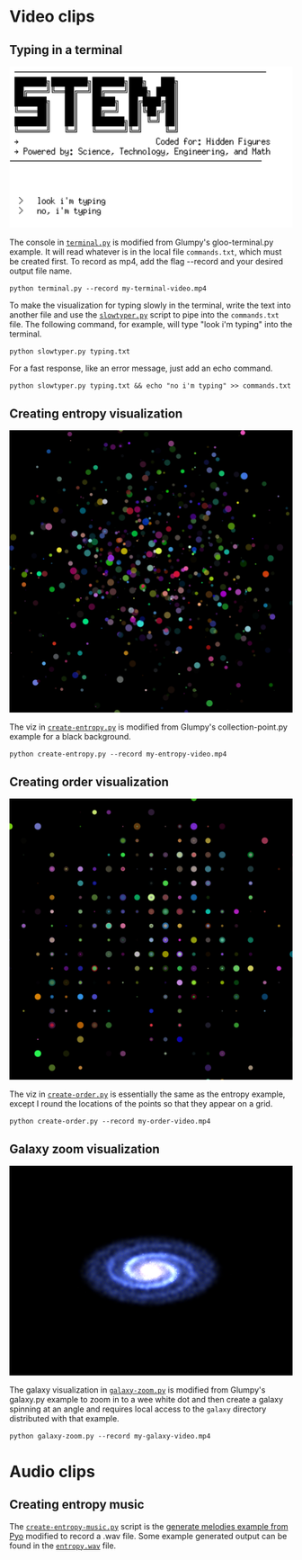 Video clips
===========

Typing in a terminal
--------------------

![terminal](/images/terminal.png)

The console in [`terminal.py`](terminal.py) is modified from Glumpy's gloo-terminal.py example. It will read whatever is in the local file `commands.txt`, which must be created first. To record as mp4, add the flag --record and your desired output file name.

```
python terminal.py --record my-terminal-video.mp4
```

To make the visualization for typing slowly in the terminal, write the text into another file and use the [`slowtyper.py`](slowtyper.py) script to pipe into the `commands.txt` file. The following command, for example, will type "look i'm typing" into the terminal.

```
python slowtyper.py typing.txt
```

For a fast response, like an error message, just add an echo command.

```
python slowtyper.py typing.txt && echo "no i'm typing" >> commands.txt
```

Creating entropy visualization
------------------------------

![entropy](/images/create-entropy.png)

The viz in [`create-entropy.py`](create-entropy.py) is modified from Glumpy's collection-point.py example for a black background.

```
python create-entropy.py --record my-entropy-video.mp4
```

Creating order visualization
----------------------------

![entropy](/images/create-order.png)

The viz in [`create-order.py`](create-order.py) is essentially the same as the entropy example, except I round the locations of the points so that they appear on a grid.

```
python create-order.py --record my-order-video.mp4
```

Galaxy zoom visualization
-------------------------

![galaxy](/images/galaxy-zoom.png)

The galaxy visualization in [`galaxy-zoom.py`](galaxy-zoom.py) is modified from Glumpy's galaxy.py example to zoom in to a wee white dot and then create a galaxy spinning at an angle and requires local access to the `galaxy` directory distributed with that example.

```
python galaxy-zoom.py --record my-galaxy-video.mp4
```

Audio clips
===========

Creating entropy music
----------------------

The [`create-entropy-music.py`](create-entropy-music.py) script is the [generate melodies example from Pyo](https://github.com/belangeo/pyo#examples) modified to record a .wav file. Some example generated output can be found in the [`entropy.wav`](entropy.wav) file.
